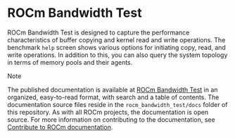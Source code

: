 # ROCm Bandwidth Test

ROCm Bandwidth Test is designed to capture the performance characteristics of buffer
copying and kernel read and write operations. The benchmark `help` screen shows various options for initiating copy, read, and write operations.
In addition to this, you can also query the system topology in terms of memory
pools and their agents.

> [!NOTE]
> The published documentation is available at [ROCm Bandwidth Test](https://rocm.docs.amd.com/projects/rocm_bandwidth_test/en/latest/index.html) in an organized, easy-to-read format, with search and a table of contents. The documentation source files reside in the `rocm_bandwidth_test/docs` folder of this repository. As with all ROCm projects, the documentation is open source. For more information on contributing to the documentation, see [Contribute to ROCm documentation](https://rocm.docs.amd.com/en/latest/contribute/contributing.html).
